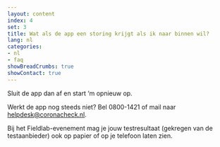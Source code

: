 ```yaml
---
layout: content
index: 4
set: 3
title: Wat als de app een storing krijgt als ik naar binnen wil?
lang: nl
categories:
- nl
- faq
showBreadCrumbs: true
showContact: true
---
```

Sluit de app dan af en start ‘m opnieuw op. 

Werkt de app nog steeds niet? Bel 0800-1421 of mail naar [helpdesk@coronacheck.nl](mailto:helpdesk@coronacheck.nl).

Bij het Fieldlab-evenement mag je jouw testresultaat (gekregen van de testaanbieder) ook op papier of op je telefoon laten zien.
